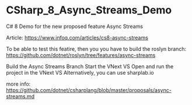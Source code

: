 # CSharp_8_Async_Streams_Demo
C# 8 Demo for the new proposed feature Async Streams


Article: https://www.infoq.com/articles/cs8-async-streams

To be able to test this featire, then you you have to build the roslyn branch: https://github.com/dotnet/roslyn/tree/features/async-streams

Build the Async Streams Branch
Start the VNext VS
Open and run the project in the VNext VS
Alternatively, you can use sharplab.io

more info:
https://github.com/dotnet/csharplang/blob/master/proposals/async-streams.md
